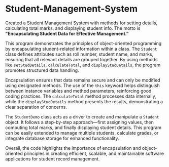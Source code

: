 # Student-Management-System
Created a Student Management System with methods for setting details, calculating total marks, and displaying student info.
The motto is **"Encapsulating Student Data for Effective Management."**  

This program demonstrates the principles of object-oriented programming by encapsulating student-related information within a class. The `Student` class defines attributes such as roll number, student name, and marks, ensuring that all relevant details are grouped together. By using methods like `setStudDetails`, `calculateTotal`, and `displayStudDetails`, the program promotes structured data handling.  

Encapsulation ensures that data remains secure and can only be modified using designated methods. The use of the `this` keyword helps distinguish between instance variables and method parameters, reinforcing good coding practices. The `calculateTotal` method processes data internally, while the `displayStudDetails` method presents the results, demonstrating a clear separation of concerns.  

The `StudentDemo` class acts as a driver to create and manipulate a `Student` object. It follows a step-by-step approach—first assigning values, then computing total marks, and finally displaying student details. This program can be easily extended to manage multiple students, calculate grades, or integrate database storage for enhanced functionality.  

Overall, the code highlights the importance of encapsulation and object-oriented principles in creating efficient, scalable, and maintainable software applications for student record management.
